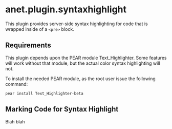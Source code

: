 anet.plugin.syntaxhighlight
===========================

This plugin provides server-side syntax highlighting for code that is wrapped
inside of a `<pre>` block.

Requirements
------------

This plugin depends upon the PEAR module Text_Highlighter. Some features will
work without that module, but the actual color syntax highlighting will not.

To install the needed PEAR module, as the root user issue the following
command:

`pear install Text_Highlighter-beta`

Marking Code for Syntax Highlight
---------------------------------

Blah blah
